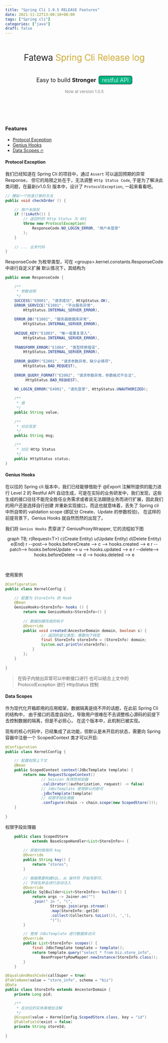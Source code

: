 ```yaml
---
title: "Spring Cli 1.0.5 RELEASE Features"
date: 2021-11-22T13:00:10+08:00
tags: ["Spring cli"]
categories: ["java"]
draft: false
---
```


<div style="text-align: center;display: flex;flex-direction: column;justify-content:center;align-items:center;margin-bottom: 100px">
     <h1 style="font-weight: 300;text-shadow: 0 0 1px black;">Fatewa <span style="color: #faca30">Spring Cli Release log</span></h1>
     <h3 style="font-weight: 400;font-size: 18px;">Easy to build <b>Stronger</b><span style="margin-left: 8px;border: 1px solid black;padding: 2px 10px;background: #00b583;color: white;font-weight: 300;border-radius: 6px">restful API</span></h3>
     <span style="color: gray;font-size: 13px">
<focus-tag link>
Now at version 1.0.5
</focus-tag>
</span>
</div>


### Features

- [Protocol Exception](#Protocol-Exception)
- [Genius Hooks](#Genius-Hooks)
- [Data Scopes 🔥](#Data-Scopes)

#### Protocol Exception

我们已经知道在 Spring Cli 的项目中，通过 `Assert` 可以返回预期的异常 Response，
但它的局限之处在于，无法调整 `Http Status Code`, 于是为了解决此类问题，在最新(v1.0.5)
版本中，设计了 `ProtocolException`, 一起来看看吧。

```java
// 模拟一个检查订单的方法
public void checkOrder () {

    // 用户未授权
    if (!isAuth()) {
        // 返回时的 Http Status 为 401
        throw new ProtocolException(
            ResponseCode.NO_LOGIN_ERROR, "用户未登录"
        );
    }
    
    // ... 业务代码
}
```

ResponseCode 为枚举类型，可在
<focus-tag link>
&lt;groups&gt;.kernel.constants.ResponseCode
</focus-tag>
中进行自定义扩展
默认情况下，其结构为

```java
public enum ResponseCode {

    /**
     * 参数说明
     */
    SUCCESS("E0001", "请求成功", HttpStatus.OK),
    ERROR_SERVICE("E1001", "平台服务异常",
        HttpStatus.INTERNAL_SERVER_ERROR),
        
    ERROR_DB("E1002", "服务器数据库异常", 
        HttpStatus.INTERNAL_SERVER_ERROR),
        
    UNIQUE_KEY("E1003", "唯一值重复录入",
        HttpStatus.INTERNAL_SERVER_ERROR),
        
    TRANSFORM_ERROR("E1004", "类型转换错误", 
        HttpStatus.INTERNAL_SERVER_ERROR),
        
    ERROR_QUERY("E2001", "请求参数异常，缺少必填项", 
        HttpStatus.BAD_REQUEST),
        
    ERROR_QUERY_FORMAT("E2002", "请求参数异常，参数格式不合法",
         HttpStatus.BAD_REQUEST),
         
    NO_LOGIN_ERROR("E4001", "请先登录", HttpStatus.UNAUTHORIZED);

    /**
     * 值
     */
    public String value;
    
    /**
     * 对应信息
     */
    public String msg;

    /**
     * 对应 Http Status
     */
    public HttpStatus status;
}
```

#### Genius Hooks

在以往的 Spring cli 版本中，我们已经能够借助于 <focus-tag link> @Export </focus-tag>
注解所提供的能力进行 Level 2 的 Restful API 自动生成，可是在实际的业务研发中，我们发现，这些
生成的接口往往不能完全胜任业务需求或者说无法跟随业务而进行扩展，因此我们的用户还是选择自行创建
并重新实现接口，而这也就意味着，丢失了 Spring cli 中所自带的 validation scope (即区分 Create、Update 的参数校验)，
在这样的前提背景下，Genius Hooks 就自然而然的出现了。

我们将 `Genius Hooks` 贯穿进了 GeniusProxyWrapper, 它的流程如下图

<div style="margin-bottom: 45px;text-align: center" class="mermaid">
graph TB;
    r(Request&lt;T&gt;)
    c(Create Entity)
    u(Update Entity)
    d(Delete Entity)
    e(End)
    r --post--> hooks.beforeCreate --> c --> hooks.created --> e
    r --patch--> hooks.beforeUpdate --> u --> hooks.updated --> e
    r --delete--> hooks.beforeDelete --> d --> hooks.deleted --> e

</div>

使用案例

```java
@Configuration
public class KernelConfig {

    // 配置为 StoreInfo 的 Hook
    @Bean
    GeniusHooks<StoreInfo> hooks () {
        return new GeniusHooks<StoreInfo>() {
        
        // 数据创建完成的钩子
        @Override
        public void created(AncestorDomain domain, boolean s) {
                // 返回的是父类型，需要向下转型
                final StoreInfo storeInfo = (StoreInfo) domain;
                System.out.println(storeInfo);
            }
        };
    }
    
}
```

> 在钩子内抛出异常可以中断接口进行
> 也可以结合上文中的 ProtocolException 进行 HttpStatus 控制


#### Data Scopes

作为现代化开箱即用的应用框架，数据隔离是绕不开的话题，在此前 Spring Cli 的结构中，
由于接口的高度自动化，导致用户很难在不去调整核心源码的前提下去控制数据的隔离，但是不必担心，
在这个版本中，此机制已被实现。

现有的核心代码中，已经集成了此功能，但默认是未开启的状态，需要向 Spring 容器中注册一个
<focus-tag link>ScopedContext</focus-tag> 类才可以开启:

```java
@Configuration
public class KernelConfig {

    // 配置权限上下文
    @Bean
    public ScopedContext context(JdbcTemplate template) {
        return new RequestScopeContext()
                // Session 有效性校验器
                .calibrator((authorization, request) -> false)
                // JdbcTemplate 使用默认的即可
                .jdbcTemplate(template)
                // 权限字段处理器
                .configure(chain -> chain.scope(new ScopedStore()));
    }
    
}
```

权限字段处理器
```java
    public class ScopedStore
            extends BaseScopeHandler<List<StoreInfo>> {
    
        // 获取时使用的 key
        @Override
        public String key() {
            return "stores";
        }

        // 根据需要构建SQL，从 操作符 开始写即可，
        // 字段名称会进行自动注入
        @Override
        public SqlBuilder<List<StoreInfo>> builder() {
            return args -> Joiner.on("")
            .join(" in ", "(",
                    Strings.join(args.stream()
                    .map(StoreInfo::getId)
                    .collect(Collectors.toList()), ','),
                    ")");
        }

        // 使用 JdbcTemplate 进行数据库访问
        @Override
        public List<StoreInfo> scopes() {
            final JdbcTemplate template = template();
            return template.query("select * from biz.store_info", 
                BeanPropertyRowMapper.newInstance(StoreInfo.class));
        }
    }
```

```java
@EqualsAndHashCode(callSuper = true)
@TableName(value = "store_info", schema = "biz")
@Data
public class StoreInfo extends AncestorDomain {
    private Long pid;

    /**
     * 在对应的实体类增加注解
     */
    @Scoped(value = KernelConfig.ScopedStore.class, key = "id")
    @TableField(exist = false)
    private String storeId;
    
}
```
